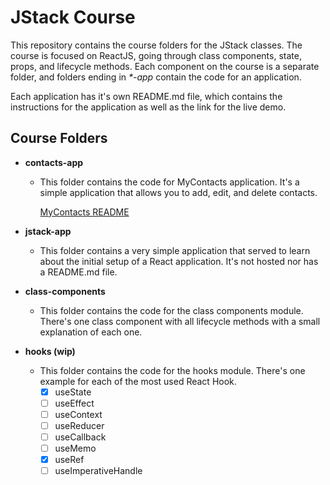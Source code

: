 # JStack Course

This repository contains the course folders for the JStack classes.
The course is focused on ReactJS, going through class components, state, props, and lifecycle methods.
Each component on the course is a separate folder, and folders ending in _\*-app_ contain the code for an application.

Each application has it's own README.md file, which contains the instructions for the application as well as the link for the live demo.

## Course Folders

- **contacts-app**

  - This folder contains the code for MyContacts application. It's a simple application that allows you to add, edit, and delete contacts.

    [MyContacts README](https://github.com/gelutz/jstack-course/blob/main/contact-app/web/README.md)

- **jstack-app**
  - This folder contains a very simple application that served to learn about the initial setup of a React application. It's not hosted nor has a README.md file.
- **class-components**
  - This folder contains the code for the class components module. There's one class component with all lifecycle methods with a small explanation of each one.
- **hooks (wip)**
  - This folder contains the code for the hooks module. There's one example for each of the most used React Hook.
    - [x] useState
    - [ ] useEffect
    - [ ] useContext
    - [ ] useReducer
    - [ ] useCallback
    - [ ] useMemo
    - [x] useRef
    - [ ] useImperativeHandle
